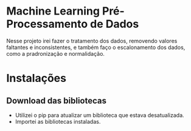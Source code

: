 # Machine Learning Pré-Processamento de Dados

Nesse projeto irei fazer o tratamento dos dados, removendo valores faltantes e inconsistentes, e também faço o escalonamento dos dados,
como a pradronização e normalidação.

# Instalações

## Download das bibliotecas
* Utilizei o pip para atualizar um biblioteca que estava desatualizada.
* Importei as bibliotecas instaladas.
